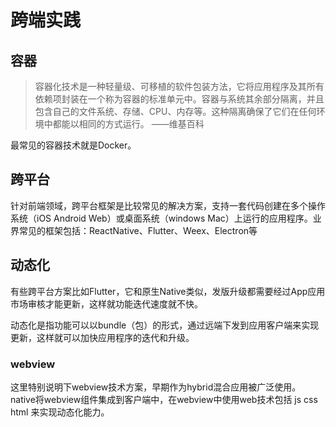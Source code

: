 # 跨端实践

## 容器

> 容器化技术是一种轻量级、可移植的软件包装方法，它将应用程序及其所有依赖项封装在一个称为容器的标准单元中。容器与系统其余部分隔离，并且包含自己的文件系统、存储、CPU、内存等。这种隔离确保了它们在任何环境中都能以相同的方式运行。 ——维基百科

最常见的容器技术就是Docker。


## 跨平台

针对前端领域，跨平台框架是比较常见的解决方案，支持一套代码创建在多个操作系统（iOS Android Web）或桌面系统（windows Mac）上运行的应用程序。业界常见的框架包括：ReactNative、Flutter、Weex、Electron等

## 动态化

有些跨平台方案比如Flutter，它和原生Native类似，发版升级都需要经过App应用市场审核才能更新，这样就功能迭代速度就不快。

动态化是指功能可以以bundle（包）的形式，通过远端下发到应用客户端来实现更新，这样就可以加快应用程序的迭代和升级。

### webview 

这里特别说明下webview技术方案，早期作为hybrid混合应用被广泛使用。native将webview组件集成到客户端中，在webview中使用web技术包括 js css html 来实现动态化能力。